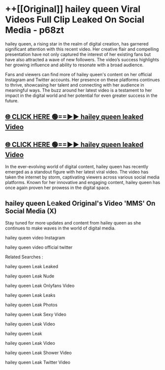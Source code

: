 # ++[[Original]] hailey queen Viral Videos Full Clip Leaked On Social Media - p68zt<br>

hailey queen, a rising star in the realm of digital creation, has garnered significant attention with this recent video. Her creative flair and compelling presentation have not only captured the interest of her existing fans but have also attracted a wave of new followers. The video’s success highlights her growing influence and ability to resonate with a broad audience.

Fans and viewers can find more of hailey queen's content on her official Instagram and Twitter accounts. Her presence on these platforms continues to thrive, showcasing her talent and connecting with her audience in meaningful ways. The buzz around her latest video is a testament to her impact in the digital world and her potential for even greater success in the future.


## [🌐 CLICK HERE 🟢==►► hailey queen leaked Video ](https://onlyclips.site?title=hailey_queen&ref=git)

## [🌐 CLICK HERE 🟢==►► hailey queen leaked Video ](https://onlyclips.site?title=hailey_queen&ref=git)


In the ever-evolving world of digital content, hailey queen has recently emerged as a standout figure with her latest viral video. The video has taken the internet by storm, captivating viewers across various social media platforms. Known for her innovative and engaging content, hailey queen has once again proven her prowess in the digital space.



## hailey queen L𝚎aked Original's Video 'MMS' On Social Media (X)


Stay tuned for more updates and content from hailey queen as she continues to make waves in the world of digital media.

hailey queen video Instagram

hailey queen video official twitter


Related Searches :

hailey queen Leak Leaked

hailey queen Leak Nude

hailey queen Leak Onlyfans Video

hailey queen Leak Leaks

hailey queen Leak Photos

hailey queen Leak Sexy Video

hailey queen Leak Video

hailey queen Leak

hailey queen Leak Video

hailey queen Leak Shower Video

hailey queen Leak Twitter Video

